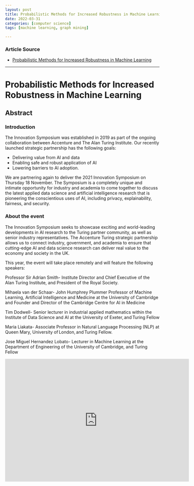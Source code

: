 ```yaml
---
layout: post
title: Probabilistic Methods for Increased Robustness in Machine Learning
date: 2022-03-31
categories: [computer science]
tags: [machine learning, graph mining]

---
```


### Article Source

* [Probabilistic Methods for Increased Robustness in Machine Learning](https://www.youtube.com/watch?v=Usr2JJkMeP0)


---

# Probabilistic Methods for Increased Robustness in Machine Learning


## Abstract

### Introduction

The Innovation Symposium was established in 2019 as part of the ongoing collaboration between Accenture and The Alan Turing Institute. Our recently launched strategic partnership has the following goals:

- Delivering value from AI and data
- Enabling safe and robust application of AI
- Lowering barriers to AI adoption.

We are partnering again to deliver the 2021 Innovation Symposium on Thursday 18 November. The Symposium is a completely unique and intimate opportunity for industry and academia to come together to discuss the latest applied data science and artificial intelligence research that is pioneering the conscientious uses of AI, including privacy, explainability, fairness, and security.

### About the event

The Innovation Symposium seeks to showcase exciting and world-leading developments in AI research to the Turing partner community, as well as senior industry representatives. The Accenture Turing strategic partnership allows us to connect industry, government, and academia to ensure that cutting-edge AI and data science research can deliver real value to the economy and society in the UK.

This year, the event will take place remotely and will feature the following speakers:

Professor Sir Adrian Smith- Institute Director and Chief Executive of the Alan Turing Institute, and President of the Royal Society.

Mihaela van der Schaar- John Humphrey Plummer Professor of Machine Learning, Artificial Intelligence and Medicine at the University of Cambridge and Founder and Director of the Cambridge Centre for AI in Medicine

Tim Dodwell- Senior lecturer in industrial applied mathematics within the Institute of Data Science and AI at the University of Exeter, and Turing Fellow

Maria Liakata- Associate Professor in Natural Language Processing (NLP) at Queen Mary, University of London, and Turing Fellow.

Jose Miguel Hernandez Lobato- Lecturer in Machine Learning at the Department of Engineering of the University of Cambridge, and Turing Fellow


<iframe width="600" height="400" src="https://www.youtube.com/embed/Usr2JJkMeP0" title="YouTube video player" frameborder="0" allow="accelerometer; autoplay; clipboard-write; encrypted-media; gyroscope; picture-in-picture" allowfullscreen></iframe>